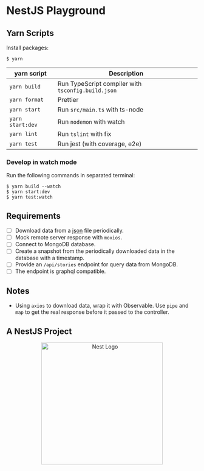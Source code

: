 # NestJS Playground

## Yarn Scripts

Install packages:

```shell
$ yarn
```

| yarn script      | Description                                        |
| ---------------- | -------------------------------------------------- |
| `yarn build`     | Run TypeScript compiler with `tsconfig.build.json` |
| `yarn format`    | Prettier                                           |
| `yarn start`     | Run `src/main.ts` with ts-node                     |
| `yarn start:dev` | Run `nodemon` with watch                           |
| `yarn lint`      | Run `tslint` with fix                              |
| `yarn test`      | Run jest (with coverage, e2e)                      |

### Develop in watch mode

Run the following commands in separated terminal:

```
$ yarn build --watch
$ yarn start:dev
$ yarn test:watch
```

## Requirements

- [ ] Download data from a [json](https://www.stuff.co.nz/_json) file periodically.
- [ ] Mock remote server response with `moxios`.
- [ ] Connect to MongoDB database.
- [ ] Create a snapshot from the periodically downloaded data in the database with a timestamp.
- [ ] Provide an `/api/stories` endpoint for query data from MongoDB.
- [ ] The endpoint is graphql compatible.

## Notes

- Using `axios` to download data, wrap it with Observable. Use `pipe` and `map` to get the real response before it passed to the controller.

## A NestJS Project

<p align="center">
  <a href="http://nestjs.com/" target="blank"><img src="https://nestjs.com/img/logo_text.svg" width="320" alt="Nest Logo" /></a>
</p>
